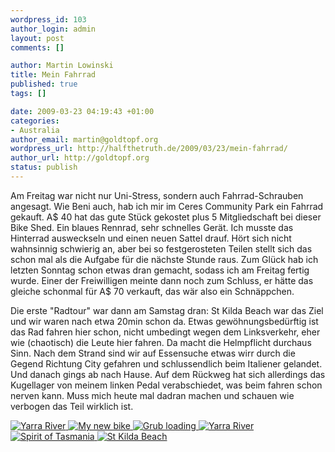 ```yaml
--- 
wordpress_id: 103
author_login: admin
layout: post
comments: []

author: Martin Lowinski
title: Mein Fahrrad
published: true
tags: []

date: 2009-03-23 04:19:43 +01:00
categories: 
- Australia
author_email: martin@goldtopf.org
wordpress_url: http://halfthetruth.de/2009/03/23/mein-fahrrad/
author_url: http://goldtopf.org
status: publish
---
```

Am Freitag war nicht nur Uni-Stress, sondern auch Fahrrad-Schrauben angesagt. Wie Beni auch, hab ich mir im Ceres Community Park ein Fahrrad gekauft. A$ 40 hat das gute St&uuml;ck gekostet plus 5 Mitgliedschaft bei dieser Bike Shed. Ein blaues Rennrad, sehr schnelles Ger&auml;t. Ich musste das Hinterrad ausweckseln und einen neuen Sattel drauf. H&ouml;rt sich nicht wahnsinnig schwierig an, aber bei so festgerosteten Teilen stellt sich das schon mal als die Aufgabe f&uuml;r die n&auml;chste Stunde raus. Zum Gl&uuml;ck hab ich letzten Sonntag schon etwas dran gemacht, sodass ich am Freitag fertig wurde. Einer der Freiwilligen meinte dann noch zum Schluss, er h&auml;tte das gleiche schonmal f&uuml;r A$ 70 verkauft, das w&auml;r also ein Schn&auml;ppchen.

Die erste "Radtour" war dann am Samstag dran: St Kilda Beach war das Ziel und wir waren nach etwa 20min schon da. Etwas gew&ouml;hnungsbed&uuml;rftig ist das Rad fahren hier schon, nicht umbedingt wegen dem Linksverkehr, eher wie (chaotisch) die Leute hier fahren. Da macht die Helmpflicht durchaus Sinn.
Nach dem Strand sind wir auf Essensuche etwas wirr durch die Gegend Richtung City gefahren und schlussendlich beim Italiener gelandet. Und danach gings ab nach Hause. Auf dem R&uuml;ckweg hat sich allerdings das Kugellager von meinem linken Pedal verabschiedet, was beim fahren schon nerven kann. Muss mich heute mal dadran machen und schauen wie verbogen das Teil wirklich ist.
<div class="flickrset"><a title="Yarra River" rel="lightbox[Australia]" href="http://farm4.static.flickr.com/3612/3405927509_363d2f1f8e.jpg"><img src="http://farm4.static.flickr.com/3612/3405927509_363d2f1f8e_s.jpg" alt="Yarra River" /></a><a title="My new bike" rel="lightbox[Australia]" href="http://farm4.static.flickr.com/3662/3405927359_f0193cfb13.jpg"> <img src="http://farm4.static.flickr.com/3662/3405927359_f0193cfb13_s.jpg" alt="My new bike" /></a><a title="Grub loading" rel="lightbox[Australia]" href="http://farm4.static.flickr.com/3433/3405927205_020c5d9589.jpg"> <img src="http://farm4.static.flickr.com/3433/3405927205_020c5d9589_s.jpg" alt="Grub loading" /></a><a title="Yarra River" rel="lightbox[Australia]" href="http://farm4.static.flickr.com/3635/3405927063_a91d24df99.jpg"> <img src="http://farm4.static.flickr.com/3635/3405927063_a91d24df99_s.jpg" alt="Yarra River" /></a><a title="Spirit of Tasmania" rel="lightbox[Australia]" href="http://farm4.static.flickr.com/3444/3405926881_0589ac5c54.jpg"> <img src="http://farm4.static.flickr.com/3444/3405926881_0589ac5c54_s.jpg" alt="Spirit of Tasmania" /></a><a title="St Kilda Beach" rel="lightbox[Australia]" href="http://farm4.static.flickr.com/3540/3405926747_73a6b1ff85.jpg"> <img src="http://farm4.static.flickr.com/3540/3405926747_73a6b1ff85_s.jpg" alt="St Kilda Beach" /></a></div>
